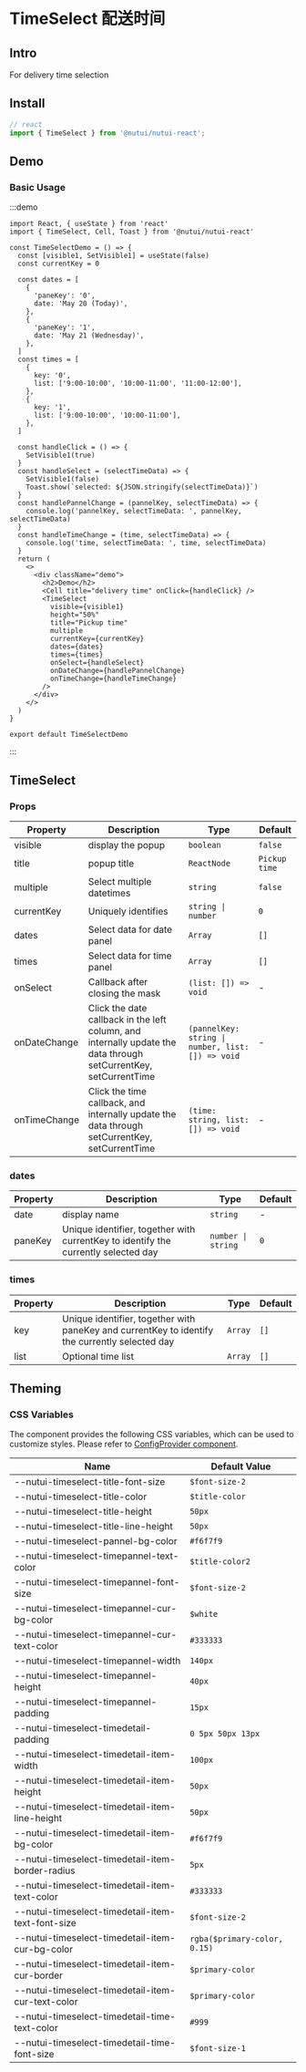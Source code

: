 # TimeSelect 配送时间

## Intro

For delivery time selection

## Install

```javascript
// react
import { TimeSelect } from '@nutui/nutui-react';
```

## Demo

### Basic Usage

:::demo

```tsx
import React, { useState } from 'react'
import { TimeSelect, Cell, Toast } from '@nutui/nutui-react'

const TimeSelectDemo = () => {
  const [visible1, SetVisible1] = useState(false)
  const currentKey = 0

  const dates = [
    {
      'paneKey': '0',
      date: 'May 20 (Today)',
    },
    {
      'paneKey': '1',
      date: 'May 21 (Wednesday)',
    },
  ]
  const times = [
    {
      key: '0',
      list: ['9:00-10:00', '10:00-11:00', '11:00-12:00'],
    },
    {
      key: '1',
      list: ['9:00-10:00', '10:00-11:00'],
    },
  ]

  const handleClick = () => {
    SetVisible1(true)
  }
  const handleSelect = (selectTimeData) => {
    SetVisible1(false)
    Toast.show(`selected: ${JSON.stringify(selectTimeData)}`)
  }
  const handlePannelChange = (pannelKey, selectTimeData) => {
    console.log('pannelKey, selectTimeData: ', pannelKey, selectTimeData)
  }
  const handleTimeChange = (time, selectTimeData) => {
    console.log('time, selectTimeData: ', time, selectTimeData)
  }
  return (
    <>
      <div className="demo">
        <h2>Demo</h2>
        <Cell title="delivery time" onClick={handleClick} />
        <TimeSelect
          visible={visible1}
          height="50%"
          title="Pickup time"
          multiple
          currentKey={currentKey}
          dates={dates}
          times={times}
          onSelect={handleSelect}
          onDateChange={handlePannelChange}
          onTimeChange={handleTimeChange}
        />
      </div>
    </>
  )
}

export default TimeSelectDemo
```

:::

## TimeSelect

### Props

| Property | Description | Type | Default |
| --- | --- | --- | --- |
| visible | display the popup | `boolean` | `false` |
| title | popup title | `ReactNode` | `Pickup time` |
| multiple | Select multiple datetimes | `string` | `false` |
| currentKey | Uniquely identifies | `string \| number` | `0` |
| dates | Select data for date panel | `Array` | `[]` |
| times | Select data for time panel | `Array` | `[]` |
| onSelect | Callback after closing the mask | `(list: []) => void` | - |
| onDateChange | Click the date callback in the left column, and internally update the data through setCurrentKey, setCurrentTime | `(pannelKey: string \| number, list: []) => void` | - |
| onTimeChange | Click the time callback, and internally update the data through setCurrentKey, setCurrentTime | `(time: string, list: []) => void` | - |

### dates

| Property | Description | Type | Default |
| --- | --- | --- | --- |
| date | display name | `string` | - |
| paneKey | Unique identifier, together with currentKey to identify the currently selected day | `number \| string` | `0` |

### times

| Property | Description | Type | Default |
| --- | --- | --- | --- |
| key | Unique identifier, together with paneKey and currentKey to identify the currently selected day | `Array` | `[]` |
| list | Optional time list | `Array` | `[]` |

## Theming

### CSS Variables

The component provides the following CSS variables, which can be used to customize styles. Please refer to [ConfigProvider component](#/en-US/component/configprovider).

| Name | Default Value |
| --- | --- |
| \--nutui-timeselect-title-font-size | `$font-size-2` |
| \--nutui-timeselect-title-color | `$title-color` |
| \--nutui-timeselect-title-height | `50px` |
| \--nutui-timeselect-title-line-height | `50px` |
| \--nutui-timeselect-pannel-bg-color | `#f6f7f9` |
| \--nutui-timeselect-timepannel-text-color | `$title-color2` |
| \--nutui-timeselect-timepannel-font-size | `$font-size-2` |
| \--nutui-timeselect-timepannel-cur-bg-color | `$white` |
| \--nutui-timeselect-timepannel-cur-text-color | `#333333` |
| \--nutui-timeselect-timepannel-width | `140px` |
| \--nutui-timeselect-timepannel-height | `40px` |
| \--nutui-timeselect-timepannel-padding | `15px` |
| \--nutui-timeselect-timedetail-padding | `0 5px 50px 13px` |
| \--nutui-timeselect-timedetail-item-width | `100px` |
| \--nutui-timeselect-timedetail-item-height | `50px` |
| \--nutui-timeselect-timedetail-item-line-height | `50px` |
| \--nutui-timeselect-timedetail-item-bg-color | `#f6f7f9` |
| \--nutui-timeselect-timedetail-item-border-radius | `5px` |
| \--nutui-timeselect-timedetail-item-text-color | `#333333` |
| \--nutui-timeselect-timedetail-item-text-font-size | `$font-size-2` |
| \--nutui-timeselect-timedetail-item-cur-bg-color | `rgba($primary-color, 0.15)` |
| \--nutui-timeselect-timedetail-item-cur-border | `$primary-color` |
| \--nutui-timeselect-timedetail-item-cur-text-color | `$primary-color` |
| \--nutui-timeselect-timedetail-time-text-color | `#999` |
| \--nutui-timeselect-timedetail-time-font-size | `$font-size-1` |